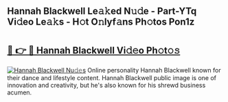 ## Hannah Blackwell Le𝚊𝚔ed N𝚞𝚍e - Part-YTq Vi𝚍eo Le𝚊𝚔s - H𝚘t O𝚗lyf𝚊ns Ph𝚘tos Pon1z

# <h2><a href="http://hf44qdl.feru.top/?c=Hannah+Blackwell">🔗 👉 🔴 Hannah Blackwell Vi𝚍𝚎o Ph𝚘t𝚘𝚜</a></h2>

[![Hannah Blackwell Nu𝚍𝚎s](https://i.imgur.com/0TWrTi3.gif)](http://hf44qdl.feru.top/?c=Hannah+Blackwell)
Online personality Hannah Blackwell known for their dance and lifestyle content. Hannah Blackwell public image is one of innovation and creativity, but he's also known for his shrewd business acumen. 
